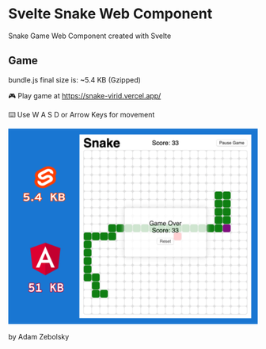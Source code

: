 # Svelte Snake Web Component

Snake Game Web Component created with Svelte

## Game

bundle.js final size is: ~5.4 KB (Gzipped)

🎮 Play game at https://snake-virid.vercel.app/

⌨️ Use W A S D or Arrow Keys for movement

![Alt text](/screenshot.png?raw=true 'Svelte Snake Game Snapshot')

by Adam Zebolsky
